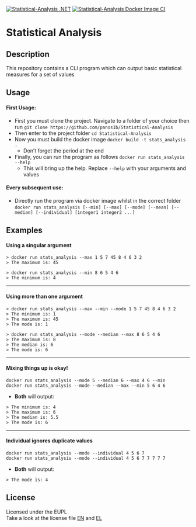 [![Statistical-Analysis .NET](https://github.com/panos1b/Statistical-Analysis/actions/workflows/dotnet.yml/badge.svg)](https://github.com/panos1b/Statistical-Analysis/actions/workflows/dotnet.yml)
[![Statistical-Analysis Docker Image CI](https://github.com/panos1b/Statistical-Analysis/actions/workflows/docker-image.yml/badge.svg)](https://github.com/panos1b/Statistical-Analysis/actions/workflows/docker-image.yml)
# Statistical Analysis
## Description
This repository contains a CLI program which can output basic statistical measures for a set of values
## Usage
#### First Usage:
- First you must clone the project. Navigate to a folder of your choice then run
`git clone https://github.com/panos1b/Statistical-Analysis`
- Then enter to the project folder
`cd Statistical-Analysis`
- Now you must build the docker image
`docker build -t stats_analysis .`
    - Don’t forget the period at the end
- Finally, you can run the program as follows
`docker run stats_analysis --help`
    - This will bring up the help. Replace `--help` with your arguments and values
#### Every subsequent use:
- Directly run the program via docker image whilst in the correct folder \
`docker run stats_analysis [--min] [--max] [--mode] [--mean] [--median] [--individual] [integer1 integer2 ...]`
## Examples
#### Using a singular argument
~~~
> docker run stats_analysis --max 1 5 7 45 8 4 6 3 2
> The maximum is: 45 
~~~
~~~
> docker run stats_analysis --min 8 6 5 4 6
> The minimum is: 4
~~~
___
#### Using more than one argument
~~~
> docker run stats_analysis --max --min --mode 1 5 7 45 8 4 6 3 2
> The minimum is: 1
> The maximum is: 45
> The mode is: 1
~~~
~~~
> docker run stats_analysis --mode --median --max 8 6 5 4 6
> The maximum is: 8
> The median is: 6
> The mode is: 6
~~~
___
#### Mixing things up is okay!
`docker run stats_analysis --mode 5 --median 6 --max 4 6 --min` \
`docker run stats_analysis --mode --median --max --min 5 6 4 6`
* **Both** will output:
~~~
> The minimum is: 4
> The maximum is: 6
> The median is: 5.5
> The mode is: 6
~~~
___
#### Individual ignores duplicate values
`docker run stats_analysis --mode --individual 4 5 6 7` \
`docker run stats_analysis --mode --individual 4 5 6 7 7 7 7 7`
* **Both** will output:
~~~
> The mode is: 4
~~~

## License
Licensed under the EUPL \
Take a look at the license file [EN](https://github.com/panos1b/Statistical-Analysis/blob/development/LICENCE_EN.txt) and [EL](https://github.com/panos1b/Statistical-Analysis/blob/development/LICENCE_EL.txt)
